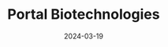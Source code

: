 ---  
layout: startup_page  
title: "Portal Biotechnologies"  
id: "portal.bio"  
permalink: "/portalbiotechnologiesportal.bio03192024/"  
website: "https://portal.bio/"  
funding_round: "Pre-Seed"  
funding_amount: "$5M"  
investors: "Pear VC, Conscience VC, 10x Capital"  
about: "Portal Biotechnologies is a cell engineering platform company focused on simplifying intracellular delivery to accelerate advancements in RNA, gene editing, and AI-driven discovery technologies. Their platform offers broad accessibility for research and therapeutic applications, using a proprietary mechanical delivery system for various cell types and cargo."  
markets: "Biotechnology, Cell Engineering, RNA Technology, Gene Editing, AI, HealthTech, Life Sciences"  
hq: "Watertown, Massachusetts, United States"  
founded_year: "2023"  
linkedin: "https://www.linkedin.com/company/portal-bio"  
twitter: "https://twitter.com/portal_biotech"  
instagram: ""  
facebook: ""  
crunchbase: "https://www.crunchbase.com/organization/portal-9dd9?utm_source=linkedin&utm_medium=referral&utm_campaign=linkedin_companies&utm_content=profile_cta_anon&trk=funding_crunchbase"  
pitchbook: "https://pitchbook.com/profiles/company/543782-44"  

date_display: "19-Mar-2024"  
date: "2024-03-19"

# SEO Optimization  
meta_title: "Portal Biotechnologies - Pre-Seed Funding ($5M)"  
meta_description: "Portal Biotechnologies, Portal Biotechnologies is a cell engineering platform company focused on simplifying intracellular delivery to accelerate advancements in RNA, gene ed..."  
meta_keywords: "Portal Biotechnologies, Biotechnology, Cell Engineering, RNA Technology, Gene Editing, AI, HealthTech, Life Sciences, Pre-Seed funding"  
canonical_url: "https://startup.projectstartups.com/portalbiotechnologiesportal.bio03192024/"  
---